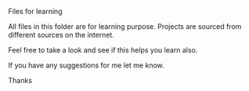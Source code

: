 Files for learning

All files in this folder are for learning purpose. Projects are sourced from different sources on the internet.

Feel free to take a look and see if this helps you learn also. 

If you have any suggestions for me let me know.

Thanks
